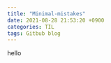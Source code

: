 ```yaml
---
title: "Minimal-mistakes"
date: 2021-08-28 21:53:20 +0900
categories: TIL
tags: Gitbub blog
---
```


hello
